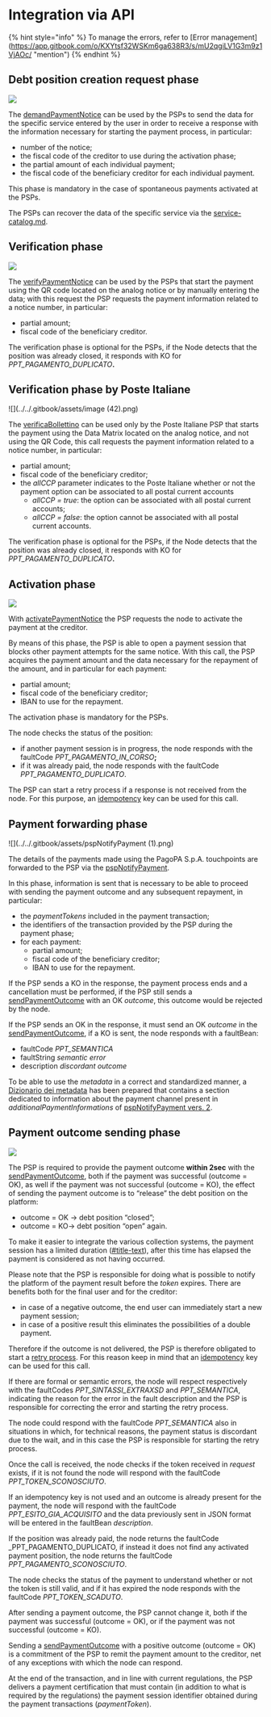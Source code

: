 # Integration via API

{% hint style="info" %}
To manage the errors, refer to \[Error management]\(https://app.gitbook.com/o/KXYtsf32WSKm6ga638R3/s/mU2qgiLV1G3m9z1VjAOc/ "mention")
{% endhint %}

## Debt position creation request phase

![](../../.gitbook/assets/demandPaymentNotice.png)

The [demandPaymentNotice](../../appendices/primitive.md#demandpaymentnotice) can be used by the PSPs to send the data for the specific service entered by the user in order to receive a response with the information necessary for starting the payment process, in particular:

* number of the notice;
* the fiscal code of the creditor to use during the activation phase;
* the partial amount of each individual payment;
* the fiscal code of the beneficiary creditor for each individual payment.

This phase is mandatory in the case of spontaneous payments activated at the PSPs.

The PSPs can recover the data of the specific service via the [service-catalog.md](../../use-cases/spontaneous-payment-via-a-psp/service-catalog.md "mention").

## Verification phase

![](../../.gitbook/assets/verifyPaymentNotice.png)

The [verifyPaymentNotice](../../appendices/primitive.md#verifypaymentnotice) can be used by the PSPs that start the payment using the QR code located on the analog notice or by manually entering the data; with this request the PSP requests the payment information related to a notice number, in particular:

* partial amount;
* fiscal code of the beneficiary creditor.

The verification phase is optional for the PSPs, if the Node detects that the position was already closed, it responds with KO for _PPT\_PAGAMENTO\_DUPLICATO_**.**

## Verification phase by Poste Italiane

!\[]\(../../.gitbook/assets/image (42).png)

The [verificaBollettino](../../appendices/primitive.md#verificabollettino) can be used only by the Poste Italiane PSP that starts the payment using the Data Matrix located on the analog notice, and not using the QR Code, this call requests the payment information related to a notice number, in particular:

* partial amount;
* fiscal code of the beneficiary creditor;
* the _allCCP_ parameter indicates to the Poste Italiane whether or not the payment option can be associated to all postal current accounts
  * _allCCP = true_: the option can be associated with all postal current accounts;
  * _allCCP = false_: the option cannot be associated with all postal current accounts.

The verification phase is optional for the PSPs, if the Node detects that the position was already closed, it responds with KO for _PPT\_PAGAMENTO\_DUPLICATO_**.**

## Activation phase

![](../../.gitbook/assets/activatePaymentNotice.png)

With [activatePaymentNotice](../../appendices/primitive.md#activatepaymentnotice) the PSP requests the node to activate the payment at the creditor.

By means of this phase, the PSP is able to open a payment session that blocks other payment attempts for the same notice. With this call, the PSP acquires the payment amount and the data necessary for the repayment of the amount, and in particular for each payment:

* partial amount;
* fiscal code of the beneficiary creditor;
* IBAN to use for the repayment.

The activation phase is mandatory for the PSPs.

The node checks the status of the position:

* if another payment session is in progress, the node responds with the faultCode _PPT\_PAGAMENTO\_IN\_CORSO_**;**
* if it was already paid, the node responds with the faultCode _PPT\_PAGAMENTO\_DUPLICATO_.

The PSP can start a retry process if a response is not received from the node. For this purpose, an [idempotency](best-practice.md#title-text-2) key can be used for this call.

## Payment forwarding phase

!\[]\(../../.gitbook/assets/pspNotifyPayment (1).png)

The details of the payments made using the PagoPA S.p.A. touchpoints are forwarded to the PSP via the [pspNotifyPayment](../../appendices/primitive.md#pspnotifypayment).

In this phase, information is sent that is necessary to be able to proceed with sending the payment outcome and any subsequent repayment, in particular:

* the _paymentTokens_ included in the payment transaction;
* the identifiers of the transaction provided by the PSP during the payment phase;
* for each payment:
  * partial amount;
  * fiscal code of the beneficiary creditor;
  * IBAN to use for the repayment.

If the PSP sends a KO in the response, the payment process ends and a cancellation must be performed, if the PSP still sends a [sendPaymentOutcome](../../appendices/primitive.md#sendpaymentoutcome) with an OK _outcome_, this outcome would be rejected by the node.

If the PSP sends an OK in the response, it must send an OK _outcome_ in the [sendPaymentOutcome](../../appendices/primitive.md#sendpaymentoutcome), if a KO is sent, the node responds with a faultBean:

* faultCode _PPT\_SEMANTICA_
* faultString _semantic error_
* description _discordant outcome_

To be able to use the _metadata_ in a correct and standardized manner, a [Dizionario dei metadata](https://app.gitbook.com/o/KXYtsf32WSKm6ga638R3/s/u6YdY319vyFX9MIvnKBa/ "mention") has been prepared that contains a section dedicated to information about the payment channel present in _additionalPaymentInformations_ of [pspNotifyPayment vers. 2](../../appendices/primitive.md#versione-2-4).

## Payment outcome sending phase

![](../../.gitbook/assets/sendPaymentOutcome.png)

The PSP is required to provide the payment outcome **within 2sec** with the [sendPaymentOutcome](../../appendices/primitive.md#sendpaymentoutcome), both if the payment was successful (outcome = OK), as well if the payment was not successful (outcome = KO), the effect of sending the payment outcome is to “release” the debt position on the platform:

* outcome = OK → debt position “closed”;
* outcome = KO→ debt position “open” again.

To make it easier to integrate the various collection systems, the payment session has a limited duration ([#title-text](best-practice.md#title-text "mention")), after this time has elapsed the payment is considered as not having occurred.

Please note that the PSP is responsible for doing what is possible to notify the platform of the payment result before the _token_ expires. There are benefits both for the final user and for the creditor:

* in case of a negative outcome, the end user can immediately start a new payment session;
* in case of a positive result this eliminates the possibilities of a double payment.

Therefore if the outcome is not delivered, the PSP is therefore obligated to start a [retry process](https://github.com/pagopa/devportal-docs/blob/docs/from-gitbook/docs/DG2lpjf4Y5u7ZRFE7CyZ/appendices/quality-indicators-for-registered-entities/README.md#processi-di-retry). For this reason keep in mind that an [idempotency](best-practice.md#title-text-2) key can be used for this call.

If there are formal or semantic errors, the node will respect respectively with the faultCodes _PPT\_SINTASSI\_EXTRAXSD_ and _PPT\_SEMANTICA_, indicating the reason for the error in the fault description and the PSP is responsible for correcting the error and starting the retry process.

The node could respond with the faultCode _PPT\_SEMANTICA_ also in situations in which, for technical reasons, the payment status is discordant due to the wait, and in this case the PSP is responsible for starting the retry process.

Once the call is received, the node checks if the token received in _request_ exists, if it is not found the node will respond with the faultCode _PPT\_TOKEN\_SCONOSCIUTO_.

If an idempotency key is not used and an outcome is already present for the payment, the node will respond with the faultCode _PPT\_ESITO\_GIA\_ACQUISITO_ and the data previously sent in JSON format will be entered in the faultBean _description_.

If the position was already paid, the node returns the faultCode \_PPT\_PAGAMENTO\_DUPLICATO, if instead it does not find any activated payment position, the node returns the faultCode _PPT\_PAGAMENTO\_SCONOSCIUTO_.

The node checks the status of the payment to understand whether or not the token is still valid, and if it has expired the node responds with the faultCode _PPT\_TOKEN\_SCADUTO_.

After sending a payment outcome, the PSP cannot change it, both if the payment was successful (outcome = OK), or if the payment was not successful (outcome = KO).

Sending a [sendPaymentOutcome](../../appendices/primitive.md#sendpaymentoutcome) with a positive outcome (outcome = OK) is a commitment of the PSP to remit the payment amount to the creditor, net of any exceptions with which the node can respond.

At the end of the transaction, and in line with current regulations, the PSP delivers a payment certification that must contain (in addition to what is required by the regulations) the payment session identifier obtained during the payment transactions (_paymentToken_).
